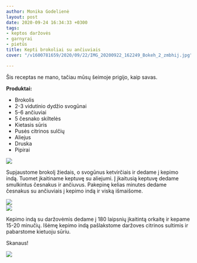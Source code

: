 ```yaml
---
author: Monika Godelienė
layout: post
date: 2020-09-24 16:34:33 +0300
tags:
- keptos daržovės
- garnyrai
- pietūs
title: Kepti brokoliai su ančiuviais
cover: "/v1600781659/2020/09/22/IMG_20200922_162249_Bokeh_2_zmbhij.jpg"

---
```

Šis receptas ne mano, tačiau mūsų šeimoje prigijo, kaip savas. 

**Produktai:**

* Brokolis
* 2-3 vidutinio dydžio svogūnai
* 5-6 ančiuviai
* 5 česnako skiltelės
* Kietasis sūris
* Pusės citrinos sulčių
* Aliejus
* Druska
* Pipirai

![](https://res.cloudinary.com/monikagod/image/upload/v1600781659/2020/09/22/IMG_20200922_154250_Bokeh_2_rl4cam.jpg)  
  
Supjaustome brokolį žiedais, o svogūnus ketvirčiais ir dedame į kepimo indą. Tuomet įkaitiname keptuvę su aliejumi. Į įkaitusią keptuvę dedame smulkintus česnakus ir ančiuvus. Pakepinę kelias minutes dedame česnakus su ančiuviais į kepimo indą ir viską išmaišome.  
  
![](https://res.cloudinary.com/monikagod/image/upload/v1600781659/2020/09/22/IMG_20200922_155319_Bokeh_2_vur4l3.jpg)  
![](https://res.cloudinary.com/monikagod/image/upload/v1600781660/2020/09/22/IMG_20200922_155502_Bokeh_2_slhscr.jpg)  
  
Kepimo indą su daržovėmis dedame į 180 laipsnių įkaitintą orkaitę ir kepame 15-20 minučių. Išėmę kepimo indą pašlakstome daržoves citrinos sultimis ir pabarstome kietuoju sūriu.

Skanaus!  
  
![](https://res.cloudinary.com/monikagod/image/upload/v1600781659/2020/09/22/IMG_20200922_162249_Bokeh_2_zmbhij.jpg)